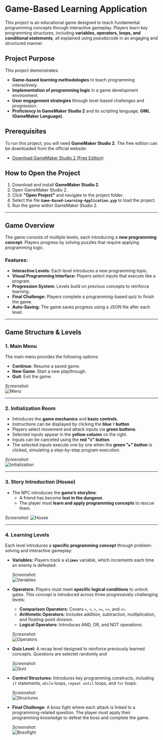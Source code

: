 # Game-Based Learning Application  

This project is an educational game designed to teach fundamental programming concepts through interactive gameplay. Players learn key programming structures, including **variables, operators, loops, and conditional statements**, all explained using pseudocode in an engaging and structured manner.  

## Project Purpose  

This project demonstrates:  
- **Game-based learning methodologies** to teach programming interactively.  
- **Implementation of programming logic** in a game development environment.  
- **User engagement strategies** through level-based challenges and progression.  
- **Proficiency in GameMaker Studio 2** and its scripting language, **GML (GameMaker Language)**.  

## Prerequisites  

To run this project, you will need **GameMaker Studio 2**. The free edition can be downloaded from the official website:  

- [Download GameMaker Studio 2 (Free Edition)](https://www.yoyogames.com/get)

## How to Open the Project  

1. Download and install **GameMaker Studio 2**.  
2. Open GameMaker Studio 2.  
3. Click **"Open Project"** and navigate to the project folder.  
4. Select the file **`Game-Based-Learning-Application.yyp`** to load the project.  
5. Run the game within GameMaker Studio 2.  

---

## Game Overview  

The game consists of multiple levels, each introducing a **new programming concept**. Players progress by solving puzzles that require applying programming logic.  

### Features:  
- **Interactive Levels:** Each level introduces a new programming topic.  
- **Visual Programming Interface:** Players select inputs that execute like a program.  
- **Progression System:** Levels build on previous concepts to reinforce learning.  
- **Final Challenge:** Players complete a programming-based quiz to finish the game.  
- **Auto-Saving:** The game saves progress using a JSON file after each level.  

---

## Game Structure & Levels  

### 1. Main Menu  
The main menu provides the following options:  
- **Continue**: Resume a saved game.  
- **New Game**: Start a new playthrough.  
- **Quit**: Exit the game.  

*Screenshot:*  
![Menu](screenshots/menu.png)

---

### 2. Initialization Room
- Introduces the **game mechanics** and **basic controls**.
- Instructions can be displayed by clicking the **blue `?` button**  
- Players select movement and attack inputs via **green buttons**.  
- Selected inputs appear in the **yellow column** on the right.  
- Inputs can be canceled using the **red "`X`" button**.  
- The selected inputs execute one by one when the **green "`▶`" button** is clicked, simulating a step-by-step program execution.  

*Screenshot:*  
![Initialization](screenshots/initialization.png)

---

### 3. Story Introduction (House)  
- The NPC introduces the **game’s storyline**:  
  - A friend has become **lost in the dungeon**.  
  - The player must **learn and apply programming concepts** to rescue them.  

*Screenshot:*
![House](screenshots/house.png)

---

### 4. Learning Levels  
Each level introduces a **specific programming concept** through problem-solving and interactive gameplay:  

- **Variables:** Players track a **`slimes`** variable, which increments each time an enemy is defeated.  

  *Screenshot:*  
  ![Variables](screenshots/variables.png)  

- **Operators:** Players must meet **specific logical conditions** to unlock gates. This concept is introduced across three progressively challenging levels:  
  - **Comparison Operators:** Covers `=`, `<`, `>`, `<=`, `>=`, and `<>`.  
  - **Arithmetic Operators:** Includes addition, subtraction, multiplication, and floating-point division.  
  - **Logical Operators:** Introduces AND, OR, and NOT operations. 

  *Screenshot:*  
  ![Operators](screenshots/operators.png)  

- **Quiz Level:** A recap level designed to reinforce previously learned concepts. Questions are selectet randomly and

  *Screenshot:*  
  ![Quiz](screenshots/quiz.png)  

- **Control Structures:** Introduces key programming constructs, including `if` statements, `while` loops, `repeat until` loops, and `for` loops.  

  *Screenshot:*  
  ![Structures](screenshots/structures.png)  

- **Final Challenge:** A boss fight where each attack is linked to a programming-related question. The player must apply their programming knowledge to defeat the boss and complete the game.  

  *Screenshot:*  
  ![Bossfight](screenshots/bossfight.png)  




